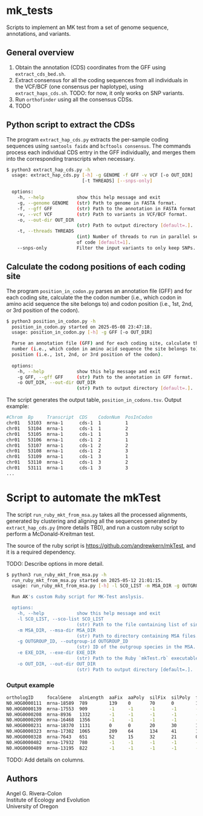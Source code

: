 # mk_tests

Scripts to implement an MK test from a set of genome sequence, annotations, 
and variants.

## General overview

1. Obtain the annotation (CDS) coordinates from the GFF using `extract_cds_bed.sh`.
2. Extract consensus for all the coding sequences from all individuals in the VCF/BCF (one consensus 
per haplotype), using `extract_haps_cds.sh`. TODO: for now, it only works on SNP variants.
3. Run `orthofinder` using all the consensus CDSs.
4. TODO

## Python script to extract the CDSs

The program `extract_hap_cds.py` extracts the per-sample coding sequences using 
`samtools faidx` and `bcftools consensus`. The commands process each individual 
CDS entry in the GFF individually, and merges them into the corresponding 
transcripts when necessary.

```sh
$ python3 extract_hap_cds.py -h
  usage: extract_hap_cds.py [-h] -g GENOME -f GFF -v VCF [-o OUT_DIR] 
                            [-t THREADS] [--snps-only]

  options:
    -h, --help            show this help message and exit
    -g, --genome GENOME   (str) Path to genome in FASTA format.
    -f, --gff GFF         (str) Path to the annotation in FASTA format.
    -v, --vcf VCF         (str) Path to variants in VCF/BCF format.
    -o, --out-dir OUT_DIR
                          (str) Path to output directory [default=.].
    -t, --threads THREADS
                          (int) Number of threads to run in parallel sections 
                          of code [default=1].
    --snps-only           Filter the input variants to only keep SNPs.
```

## Calculate the codong positions of each coding site

The program `position_in_codon.py` parses an annotation file (GFF) and for 
each coding site, calculate the the codon number (i.e., which codon in amino 
acid sequence the site belongs to) and codon position (i.e., 1st, 2nd, or 3rd 
position of the codon).

```sh
$ python3 position_in_codon.py -h
  position_in_codon.py started on 2025-05-08 23:47:18.
  usage: position_in_codon.py [-h] -g GFF [-o OUT_DIR]

  Parse an annotation file (GFF) and for each coding site, calculate the the codon
  number (i.e., which codon in amino acid sequence the site belongs to) and codon
  position (i.e., 1st, 2nd, or 3rd position of the codon).
  
  options:
    -h, --help            show this help message and exit
    -g GFF, --gff GFF     (str) Path to the annotation in GFF format.
    -o OUT_DIR, --out-dir OUT_DIR
                          (str) Path to output directory [default=.].
```

The script generates the output table, `position_in_codons.tsv`. 
Output example:

```sh
#Chrom  Bp     Transcript  CDS    CodonNum  PosInCodon
chr01   53103  mrna-1      cds-1  1         1
chr01   53104  mrna-1      cds-1  1         2
chr01   53105  mrna-1      cds-1  1         3
chr01   53106  mrna-1      cds-1  2         1
chr01   53107  mrna-1      cds-1  2         2
chr01   53108  mrna-1      cds-1  2         3
chr01   53109  mrna-1      cds-1  3         1
chr01   53110  mrna-1      cds-1  3         2
chr01   53111  mrna-1      cds-1  3         3
...
```

# Script to automate the mkTest

The script `run_ruby_mkt_from_msa.py` takes all the processed alignments,
generated by clustering and aligning all the sequences generated by
`extract_hap_cds.py` (more details TBD), and run a custom ruby script to
perform a McDonald-Kreitman test.

The source of the ruby script is <https://github.com/andrewkern/mkTest>, and
it is a required dependency.

TODO: Describe options in more detail.

```sh
$ python3 run_ruby_mkt_from_msa.py -h
  run_ruby_mkt_from_msa.py started on 2025-05-12 21:01:15.
  usage: run_ruby_mkt_from_msa.py [-h] -l SCO_LIST -m MSA_DIR -g OUTGROUP_ID [-e EXE_DIR] [-o OUT_DIR]

  Run AK's custom Ruby script for MK-Test anslysis.

  options:
    -h, --help            show this help message and exit
    -l SCO_LIST, --sco-list SCO_LIST
                          (str) Path to the file containing list of single-copy orthologs.
    -m MSA_DIR, --msa-dir MSA_DIR
                          (str) Path to directory containing MSA files.
    -g OUTGROUP_ID, --outgroup-id OUTGROUP_ID
                          (str) ID of the outgroup species in the MSA.
    -e EXE_DIR, --exe-dir EXE_DIR
                          (str) Path to the Ruby `mkTest.rb` executable [default=.].
    -o OUT_DIR, --out-dir OUT_DIR
                          (str) Path to output directory [default=.].
```

### Output example

```sh
orthologID     focalGene   alnLength  aaFix  aaPoly  silFix  silPoly  fetPval  Notes
N0.HOG0000111  mrna-18589  789        139    0       70      0        1        passed
N0.HOG0000139  mrna-17553  909        -1     -1      -1      -1       -1       frameshifts
N0.HOG0000208  mrna-8936   1332       -1     -1      -1      -1       -1       frameshifts
N0.HOG0000209  mrna-16468  1356       -1     -1      -1      -1       -1       frameshifts
N0.HOG0000231  mrna-18370  1131       0      0       20      30       1        passed
N0.HOG0000323  mrna-17302  1065       209    64      134     41       1        passed
N0.HOG0000328  mrna-7643   651        52     15      32      21       0.0469   passed
N0.HOG0000482  mrna-17932  780        -1     -1      -1      -1       -1       frameshifts
N0.HOG0000489  mrna-13195  822        -1     -1      -1      -1       -1       frameshifts
```

TODO: Add details on columns.

## Authors

Angel G. Rivera-Colon  
Institute of Ecology and Evolution  
University of Oregon
